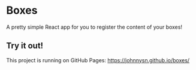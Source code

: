 # Boxes

A pretty simple React app for you to register the content of your boxes!

## Try it out!

This project is running on GitHub Pages: https://johnnysn.github.io/boxes/